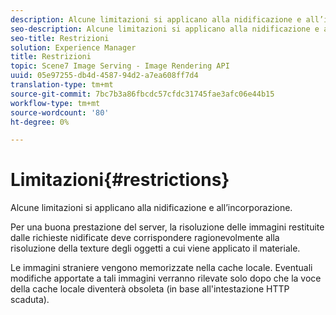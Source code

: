 ```yaml
---
description: Alcune limitazioni si applicano alla nidificazione e all’incorporazione.
seo-description: Alcune limitazioni si applicano alla nidificazione e all’incorporazione.
seo-title: Restrizioni
solution: Experience Manager
title: Restrizioni
topic: Scene7 Image Serving - Image Rendering API
uuid: 05e97255-db4d-4587-94d2-a7ea608ff7d4
translation-type: tm+mt
source-git-commit: 7bc7b3a86fbcdc57cfdc31745fae3afc06e44b15
workflow-type: tm+mt
source-wordcount: '80'
ht-degree: 0%

---
```



# Limitazioni{#restrictions}

Alcune limitazioni si applicano alla nidificazione e all’incorporazione.

Per una buona prestazione del server, la risoluzione delle immagini restituite dalle richieste nidificate deve corrispondere ragionevolmente alla risoluzione della texture degli oggetti a cui viene applicato il materiale.

Le immagini straniere vengono memorizzate nella cache locale. Eventuali modifiche apportate a tali immagini verranno rilevate solo dopo che la voce della cache locale diventerà obsoleta (in base all&#39;intestazione HTTP scaduta).
